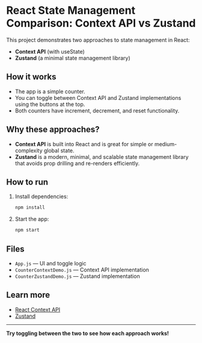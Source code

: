 # React State Management Comparison: Context API vs Zustand

This project demonstrates two approaches to state management in React:

- **Context API** (with useState)
- **Zustand** (a minimal state management library)

## How it works

- The app is a simple counter.
- You can toggle between Context API and Zustand implementations using the buttons at the top.
- Both counters have increment, decrement, and reset functionality.

## Why these approaches?

- **Context API** is built into React and is great for simple or medium-complexity global state.
- **Zustand** is a modern, minimal, and scalable state management library that avoids prop drilling and re-renders efficiently.

## How to run

1. Install dependencies:
   ```bash
   npm install
   ```
2. Start the app:
   ```bash
   npm start
   ```

## Files
- `App.js` — UI and toggle logic
- `CounterContextDemo.js` — Context API implementation
- `CounterZustandDemo.js` — Zustand implementation

## Learn more
- [React Context API](https://react.dev/reference/react/createContext)
- [Zustand](https://docs.pmnd.rs/zustand/getting-started/introduction)

---

**Try toggling between the two to see how each approach works!**
